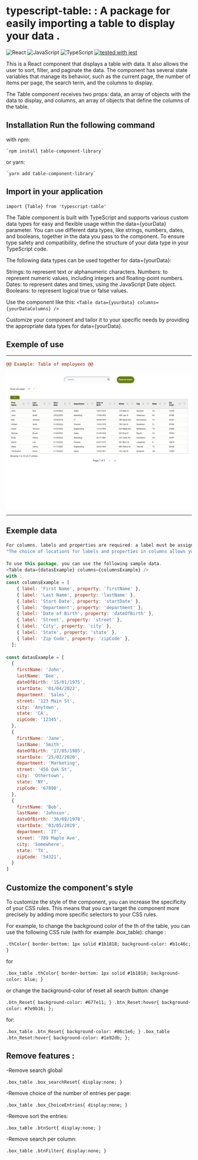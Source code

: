 # typescript-table: : A package for easily importing a table to display your data .

![React](https://img.shields.io/badge/React-v17.0.2-61DAFB?logo=react)
![JavaScript](https://img.shields.io/badge/JavaScript-ES6-F7DF1E?logo=javascript)
![TypeScript](https://img.shields.io/badge/TypeScript-4.4.4-3178C6?logo=typescript)
[![tested with jest](https://img.shields.io/badge/tested_with-jest-99424f.svg?logo=jest)](https://github.com/facebook/jest)

This is a React component that displays a table with data. It also allows the user to sort, filter, and paginate the data. The component has several state variables that manage its behavior, such as the current page, the number of items per page, the search term, and the columns to display.

The Table component receives two props: data, an array of objects with the data to display, and columns, an array of objects that define the columns of the table.

## Installation Run the following command 
with npm:

    `npm install table-component-library`

or yarn:

    `yarn add table-component-library`

## Import in your application
  `import {Table} from 'typescript-table'`

The Table component is built with TypeScript and supports various custom data types for easy and flexible usage within the data={yourData} parameter. You can use different data types, like strings, numbers, dates, and booleans, together in the data you pass to the component. To ensure type safety and compatibility, define the structure of your data type in your TypeScript code.

The following data types can be used together for data={yourData}:

Strings: to represent text or alphanumeric characters.
Numbers: to represent numeric values, including integers and floating-point numbers.
Dates: to represent dates and times, using the JavaScript Date object.
Booleans: to represent logical true or false values.

Use the component like this:
  `<Table data={yourData} columns={yourDataColumns} />`

Customize your component and tailor it to your specific needs by providing the appropriate data types for data={yourData}.

## Exemple of use
****************************************************************************************************************

```diff	
@@ Example: Table of employees @@
```

![table](./imgTable.png "example of table")

****************************************************************************************************************

## Exemple data
```js
For columns, labels and properties are required: a label must be assigned to each property of the data array that is to be displayed in a column. If no label is assigned to a property of the data array, that property will be ignored and will not generate a column. The label will be used to name each column in the table, based on each property; the property is the column data from the data array used to retrieve the various column entries.
"The choice of locations for labels and properties in columns allows you to choose the placement of different columns in relation to each other."

To use this package, you can use the following sample data.
<Table data={datasExample} columns={columnsExample} />
with :
const columnsExample = [
    { label: 'First Name', property: 'firstName' },
    { label: 'Last Name', property: 'lastName' },
    { label: 'Start Date', property: 'startDate' },
    { label: 'Department', property: 'department' },
    { label: 'Date of Birth', property: 'dateOfBirth' },
    { label: 'Street', property: 'street' },
    { label: 'City', property: 'city' },
    { label: 'State', property: 'state' },
    { label: 'Zip Code', property: 'zipCode' },
  ];

const datasExample = [
  {
    firstName: 'John',
    lastName: 'Doe',
    dateOfBirth: '15/01/1975',
    startDate: '01/04/2022',
    department: 'Sales',
    street: '123 Main St',
    city: 'Anytown',
    state: 'CA',
    zipCode: '12345',
  },
  {
    firstName: 'Jane',
    lastName: 'Smith',
    dateOfBirth: '17/05/1985',
    startDate: '25/02/2020',
    department: 'Marketing',
    street: '456 Oak St',
    city: 'Othertown',
    state: 'NY',
    zipCode: '67890',
  },
  {
    firstName: 'Bob',
    lastName: 'Johnson',
    dateOfBirth: '30/09/1978',
    startDate: '03/05/2019',
    department: 'IT',
    street: '789 Maple Ave',
    city: 'Somewhere',
    state: 'TX',
    zipCode: '54321',
  }
]
```
## Customize the component's style
To customize the style of the component, you can increase the specificity of your CSS rules. This means that you can target the component more precisely by adding more specific selectors to your CSS rules.

For example, to change the background color of the th of the table, you can use the following CSS rule (with for example .box_table):
change :

`.thColor{
  border-bottom: 1px solid #1b1818;
  background-color: #b1c46c;
}`

for

`.box_table .thColor{
  border-bottom: 1px solid #1b1818;
  background-color: blue;
}`

or change the background-color of reset all search button:
change

  `.btn_Reset{
  background-color: #677e11;
  }
  .btn_Reset:hover{
    background-color: #7e9b16;
  };`

for:

  `.box_table .btn_Reset{
  background-color: #86c1e6;
  }
  .box_table .btn_Reset:hover{
    background-color: #1e92db;
  };`
 
## Remove features :

-Remove search global

  `.box_table .box_searchReset{
    display:none;
  }`

-Remove choice of the number of entries per page:

  `.box_table .box_ChoiceEntries{
    display:none;
  }`

-Remove sort the entries:

  `.box_table .btnSort{
      display:none;
  }`

-Remove search per column:

  `.box_table .btnFilter{
      display:none;
  }`
